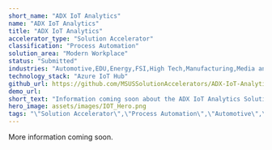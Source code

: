```yaml
---
short_name: "ADX IoT Analytics"
name: "ADX IoT Analytics"
title: "ADX IoT Analytics"
accelerator_type: "Solution Accelerator"
classification: "Process Automation"
solution_area: "Modern Workplace"
status: "Submitted"
industries: "Automotive,EDU,Energy,FSI,High Tech,Manufacturing,Media and Entertainment,Professional Services,Retail,SLG,HLS"
technology_stack: "Azure IoT Hub"
github_url: https://github.com/MSUSSolutionAccelerators/ADX-IoT-Analytics-Solution-Accelerator
demo_url: 
short_text: "Information coming soon about the ADX IoT Analytics Solution Accelerator"
hero_image: assets/images/IOT_Hero.png
tags: "\"Solution Accelerator\",\"Process Automation\",\"Automotive\",\"EDU\",\"Energy\",\"FSI\",\"High Tech\",\"Manufacturing\",\"Media and Entertainment\",\"Professional Services\",\"Retail\",\"SLG\",\"HLS\",\"Azure IoT Hub\""
---
```

​​More information coming soon.